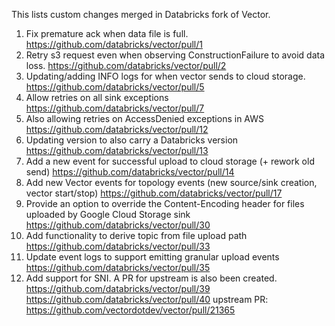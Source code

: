 This lists custom changes merged in Databricks fork of Vector.
1. Fix premature ack when data file is full. https://github.com/databricks/vector/pull/1
2. Retry s3 request even when observing ConstructionFailure to avoid data loss. https://github.com/databricks/vector/pull/2
3. Updating/adding INFO logs for when vector sends to cloud storage. https://github.com/databricks/vector/pull/5
4. Allow retries on all sink exceptions https://github.com/databricks/vector/pull/7
5. Also allowing retries on AccessDenied exceptions in AWS https://github.com/databricks/vector/pull/12
6. Updating version to also carry a Databricks version https://github.com/databricks/vector/pull/13
7. Add a new event for successful upload to cloud storage (+ rework old send) https://github.com/databricks/vector/pull/14
8. Add new Vector events for topology events (new source/sink creation, vector start/stop) https://github.com/databricks/vector/pull/17
9. Provide an option to override the Content-Encoding header for files uploaded by Google Cloud Storage sink https://github.com/databricks/vector/pull/30
10. Add functionality to derive topic from file upload path https://github.com/databricks/vector/pull/33
11. Update event logs to support emitting granular upload events https://github.com/databricks/vector/pull/35
12. Add support for SNI. A PR for upstream is also been created. https://github.com/databricks/vector/pull/39 https://github.com/databricks/vector/pull/40 upstream PR: https://github.com/vectordotdev/vector/pull/21365
